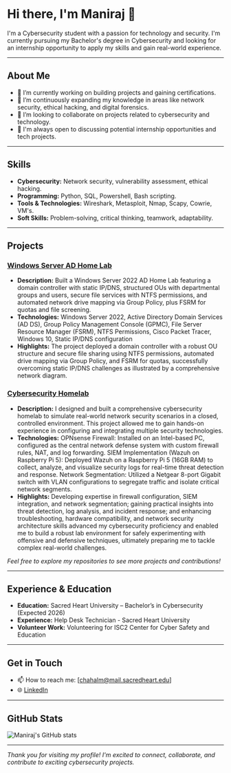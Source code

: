 # Hi there, I'm Maniraj 👋

I'm a Cybersecurity student with a passion for technology and security. I'm currently pursuing my Bachelor's degree in Cybersecurity and looking for an internship opportunity to apply my skills and gain real-world experience.

---

## About Me

- 🔭 I’m currently working on building projects and gaining certifications.
- 🌱 I’m continuously expanding my knowledge in areas like network security, ethical hacking, and digital forensics.
- 👯 I’m looking to collaborate on projects related to cybersecurity and technology.
- 🤝 I'm always open to discussing potential internship opportunities and tech projects.

---

## Skills

- **Cybersecurity:** Network security, vulnerability assessment,  ethical hacking.
- **Programming:** Python, SQL, Powershell, Bash scripting.
- **Tools & Technologies:** Wireshark, Metasploit, Nmap, Scapy, Cowrie, VM's.
- **Soft Skills:** Problem-solving, critical thinking, teamwork, adaptability.

---

## Projects

### [Windows Server AD Home Lab](#)
- **Description:** Built a Windows Server 2022 AD Home Lab featuring a domain controller with static IP/DNS, structured OUs with departmental groups and users, secure file services with NTFS permissions, and automated network drive mapping via Group Policy, plus FSRM for quotas and file screening.
- **Technologies:** Windows Server 2022, Active Directory Domain Services (AD DS), Group Policy Management Console (GPMC), File Server Resource Manager (FSRM), NTFS Permissions, Cisco Packet Tracer, Windows 10, Static IP/DNS configuration
- **Highlights:** The project deployed a domain controller with a robust OU structure and secure file sharing using NTFS permissions, automated drive mapping via Group Policy, and FSRM for quotas, successfully overcoming static IP/DNS challenges as illustrated by a comprehensive network diagram.

### [Cybersecurity Homelab](#)
- **Description:** I designed and built a comprehensive cybersecurity homelab to simulate real-world network security scenarios in a closed, controlled environment. This project allowed me to gain hands-on experience in configuring and integrating multiple security technologies. 
- **Technologies:** OPNsense Firewall: Installed on an Intel-based PC, configured as the central network defense system with custom firewall rules, NAT, and log forwarding. SIEM Implementation (Wazuh on Raspberry Pi 5): Deployed Wazuh on a Raspberry Pi 5 (16GB RAM) to collect, analyze, and visualize security logs for real-time threat detection and response. Network Segmentation: Utilized a Netgear 8-port Gigabit switch with VLAN configurations to segregate traffic and isolate critical network segments.
- **Highlights:** Developing expertise in firewall configuration, SIEM integration, and network segmentation; gaining practical insights into threat detection, log analysis, and incident response; and enhancing troubleshooting, hardware compatibility, and network security architecture skills advanced my cybersecurity proficiency and enabled me to build a robust lab environment for safely experimenting with offensive and defensive techniques, ultimately preparing me to tackle complex real-world challenges.

*Feel free to explore my repositories to see more projects and contributions!*

---

## Experience & Education

- **Education:** Sacred Heart University – Bachelor’s in Cybersecurity (Expected 2026)
- **Experience:** Help Desk Technician - Sacred Heart University
- **Volunteer Work:** Volunteering for ISC2 Center for Cyber Safety and Education

---

## Get in Touch

- 📫 How to reach me: [chahalm@mail.sacredheart.edu]
- 🌐 [LinkedIn](https://www.linkedin.com/in/manirajchahal)

---

## GitHub Stats

![Maniraj's GitHub stats](https://github-readme-stats.vercel.app/api?username=yourusername&show_icons=true&theme=radical)

---

*Thank you for visiting my profile! I'm excited to connect, collaborate, and contribute to exciting cybersecurity projects.*


<!--
**manirajchahal/manirajchahal** is a ✨ _special_ ✨ repository because its `README.md` (this file) appears on your GitHub profile.

Here are some ideas to get you started:

- 🔭 I’m currently working on ...
- 🌱 I’m currently learning ...
- 👯 I’m looking to collaborate on ...
- 🤔 I’m looking for help with ...
- 💬 Ask me about ...
- 📫 How to reach me: ...
- 😄 Pronouns: ...
- ⚡ Fun fact: ...
-->
